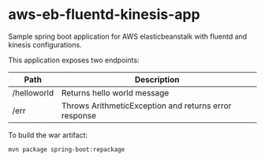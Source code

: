# aws-eb-fluentd-kinesis-app
Sample spring boot application for AWS elasticbeanstalk with fluentd and kinesis configurations.

This application exposes two endpoints:

|Path|Description|
|---|---|
|/helloworld|Returns hello world message|
|/err|Throws ArithmeticException and returns error response|

To build the war artifact:

```
mvn package spring-boot:repackage
```

